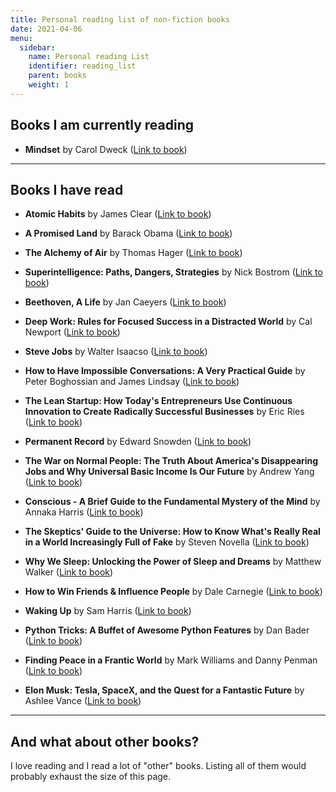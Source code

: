```yaml
---
title: Personal reading list of non-fiction books
date: 2021-04-06
menu:
  sidebar:
    name: Personal reading List
    identifier: reading_list
    parent: books
    weight: 1
---
```


## Books I am currently reading
- **Mindset** by Carol Dweck ([Link to book](https://www.amazon.com/Mindset-Updated-Changing-Fulfil-Potential/dp/147213995X/ref=sr_1_4?crid=3KVQKMQ2N5EJQ&keywords=mindset+carol+dweck&qid=1706554923&sprefix=mindset+%2Caps%2C184&sr=8-4))
   
---
## Books I have read   
- **Atomic Habits** by James Clear ([Link to book](https://atomichabits.com/))

- **A Promised Land** by Barack Obama ([Link to book](https://obamabook.com/))

- **The Alchemy of Air** by Thomas Hager ([Link to book](https://www.goodreads.com/book/show/3269091-the-alchemy-of-air))

- **Superintelligence: Paths, Dangers, Strategies** by Nick Bostrom ([Link to book](https://www.amazon.com/gp/product/0198739834/ref=as_li_qf_sp_asin_il_tl?ie=UTF8&tag=nbostrom0c-20&camp=1789&creative=9325&linkCode=as2&creativeASIN=0198739834&linkId=37a8c8afb67a781338095992bd0b4ed6))

- **Beethoven, A Life** by Jan Caeyers ([Link to book](https://www.goodreads.com/en/book/show/51827826-beethoven-a-life))

- **Deep Work: Rules for Focused Success in a Distracted World** by Cal Newport ([Link to book](https://www.calnewport.com/books/deep-work/))

- **Steve Jobs** by Walter Isaacso ([Link to book](https://www.amazon.de/Steve-Jobs-Walter-Isaacson/dp/1451648537))

- **How to Have Impossible Conversations: A Very Practical Guide** by Peter Boghossian and James Lindsay ([Link to book](https://www.amazon.com/How-Have-Impossible-Conversations-Practical/dp/B07X7KF3KX/ref=sr_1_1?__mk_de_DE=%C3%85M%C3%85%C5%BD%C3%95%C3%91&crid=244W17XX6E1EU&dchild=1&keywords=how+to+have+impossible+conversations&qid=1590487471&s=books&sprefix=how+to+have+im%2Cstripbooks-intl-ship%2C234&sr=1-1))

- **The Lean Startup: How Today's Entrepreneurs Use Continuous Innovation to Create Radically Successful Businesses** by Eric Ries ([Link to book](https://www.amazon.com/Lean-Startup-Entrepreneurs-Continuous-Innovation/dp/0307887898))

- **Permanent Record** by Edward Snowden ([Link to book](https://www.amazon.com/Permanent-Record/dp/B07VZWH6NB/ref=sr_1_1?keywords=permanent+record&qid=1574242008&sr=8-1))

- **The War on Normal People: The Truth About America's Disappearing Jobs and Why Universal Basic Income Is Our Future** by Andrew Yang ([Link to book](https://www.amazon.com/War-Normal-People-Disappearing-Universal/dp/0316414247))

- **Conscious - A Brief Guide to the Fundamental Mystery of the Mind** by Annaka Harris ([Link to book](https://www.amazon.com/Conscious-Brief-Guide-Fundamental-Mystery/dp/0062906712/ref=sr_1_1?crid=KP4IQP1DI82J&keywords=conscious+annaka+harris&qid=1574242039&s=books&sprefix=conscious+annaka+%2Caudible%2C270&sr=1-1))

- **The Skeptics' Guide to the Universe: How to Know What's Really Real in a World Increasingly Full of Fake** by Steven Novella ([Link to book](https://www.theskepticsguide.org/our-book))

- **Why We Sleep: Unlocking the Power of Sleep and Dreams** by Matthew Walker ([Link to book](https://www.amazon.com/Why-We-Sleep-Unlocking-Dreams/dp/1501144316))

- **How to Win Friends & Influence People** by Dale Carnegie ([Link to book](https://www.amazon.com/How-Win-Friends-Influence-People/dp/0671027034))

- **Waking Up** by Sam Harris ([Link to book](https://samharris.org/books/waking-up/))

- **Python Tricks: A Buffet of Awesome Python Features** by Dan Bader ([Link to book](https://www.amazon.com/Python-Tricks-Buffet-Awesome-Features/dp/1775093301))

- **Finding Peace in a Frantic World** by Mark Williams and Danny Penman ([Link to book](https://www.amazon.com/Mindfulness-Eight-Week-Finding-Peace-Frantic-ebook/dp/B005NJ2T1G/ref=tmm_kin_swatch_0?_encoding=UTF8&qid=&sr=))

- **Elon Musk: Tesla, SpaceX, and the Quest for a Fantastic Future** by Ashlee Vance ([Link to book](https://www.amazon.com/Elon-Musk-SpaceX-Fantastic-Future/dp/006230125X))

---

## And what about other books?

I love reading and I read a lot of "other" books. Listing all of them would probably exhaust the size of this page. 

